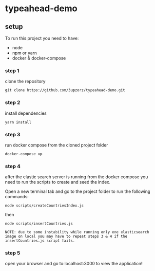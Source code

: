# typeahead-demo

## setup
To run this project you need to have:
- node
- npm or yarn
- docker & docker-compose

### step 1
clone the repository

`git clone https://github.com/3upzorz/typeahead-demo.git`

### step 2
install dependencies

`yarn install`

### step 3
run docker compose from the cloned project folder

`docker-compose up`

### step 4
after the elastic search server is running from the docker compose you need to run the scripts to create and seed the index.

Open a new terminal tab and go to the project folder to run the following commands:

`node scripts/createCountriesIndex.js`

then

`node scripts/insertCountries.js`

```
NOTE: due to some instability while running only one elasticsearch image on local you may have to repeat steps 3 & 4 if the insertCountries.js script fails. 
```

### step 5
open your browser and go to localhost:3000 to view the application!
